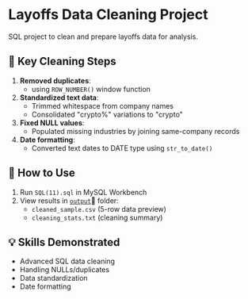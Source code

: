 # Layoffs Data Cleaning Project

SQL project to clean and prepare layoffs data for analysis.

## 🧹 Key Cleaning Steps
1. **Removed duplicates**:
   - using `ROW_NUMBER()` window function  
3. **Standardized text data**:  
   - Trimmed whitespace from company names  
   - Consolidated "crypto%" variations to "crypto"  
4. **Fixed NULL values**:  
   - Populated missing industries by joining same-company records  
5. **Date formatting**:  
   - Converted text dates to DATE type using `str_to_date()`

## 🚀 How to Use
1. Run `SQL(11).sql` in MySQL Workbench  
2. View results in [`output`](outpu/cleaned_sample.csv)📄
folder:  
   - `cleaned_sample.csv` (5-row data preview)  
   - `cleaning_stats.txt` (cleaning summary)  

## 💡 Skills Demonstrated
- Advanced SQL data cleaning  
- Handling NULLs/duplicates  
- Data standardization  
- Date formatting  

